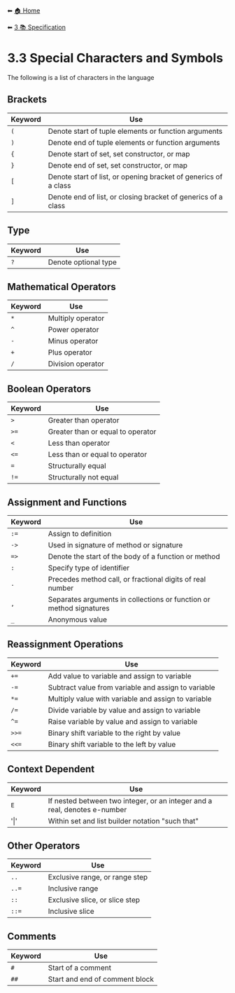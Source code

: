 ⬅ [🏠 Home](../README.md)

⬅ [3 📚 Specification](README.md)

# 3.3 Special Characters and Symbols

The following is a list of characters in the language

## Brackets

Keyword | Use
---|---
`(` | Denote start of tuple elements or function arguments
`)` | Denote end of tuple elements or function arguments
`{` | Denote start of set, set constructor, or map
`}` | Denote end of set, set constructor, or map
`[` | Denote start of list, or opening bracket of generics of a class
`]` | Denote end of list, or closing bracket of generics of a class

## Type

Keyword | Use
---|---
`?` | Denote optional type

## Mathematical Operators

Keyword | Use
---|---
`*` | Multiply operator
`^` | Power operator
`-` | Minus operator
`+` | Plus operator
`/` | Division operator

## Boolean Operators

Keyword | Use
---|---
`>`  | Greater than operator
`>=` | Greater than or equal to operator
`<`  | Less than operator
`<=` | Less than or equal to operator
`=`  | Structurally equal
`!=` | Structurally not equal

## Assignment and Functions

Keyword | Use
---|---
`:=` | Assign to definition
`->` | Used in signature of method or signature
`=>` | Denote the start of the body of a function or method
`:`  | Specify type of identifier
`.`  | Precedes method call, or fractional digits of real number
`,`  | Separates arguments in collections or function or method signatures
`_`  | Anonymous value

## Reassignment Operations

Keyword | Use
---|---
`+=`  | Add value to variable and assign to variable
`-=`  | Subtract value from variable and assign to variable
`*=`  | Multiply value with variable and assign to variable
`/=`  | Divide variable by value and assign to variable
`^=`  | Raise variable by value and assign to variable
`>>=` | Binary shift variable to the right by value
`<<=` | Binary shift variable to the left by value

## Context Dependent

Keyword | Use
---|---
`E` | If nested between two integer, or an integer and a real, denotes e-number
'\|' | Within set and list builder notation "such that"

## Other Operators

Keyword | Use
---|---
`..`  | Exclusive range, or range step
`..=` | Inclusive range
`::`  | Exclusive slice, or slice step
`::=` | Inclusive slice

## Comments

Keyword | Use
---|---
`#`  | Start of a comment
`##` | Start and end of comment block
